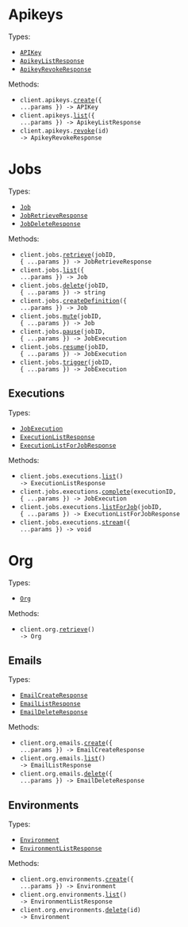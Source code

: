 # Apikeys

Types:

- <code><a href="./src/resources/apikeys.ts">APIKey</a></code>
- <code><a href="./src/resources/apikeys.ts">ApikeyListResponse</a></code>
- <code><a href="./src/resources/apikeys.ts">ApikeyRevokeResponse</a></code>

Methods:

- <code title="post /apikeys">client.apikeys.<a href="./src/resources/apikeys.ts">create</a>({ ...params }) -> APIKey</code>
- <code title="get /apikeys">client.apikeys.<a href="./src/resources/apikeys.ts">list</a>({ ...params }) -> ApikeyListResponse</code>
- <code title="delete /apikeys/revoke/{id}">client.apikeys.<a href="./src/resources/apikeys.ts">revoke</a>(id) -> ApikeyRevokeResponse</code>

# Jobs

Types:

- <code><a href="./src/resources/jobs/jobs.ts">Job</a></code>
- <code><a href="./src/resources/jobs/jobs.ts">JobRetrieveResponse</a></code>
- <code><a href="./src/resources/jobs/jobs.ts">JobDeleteResponse</a></code>

Methods:

- <code title="get /jobs/{jobId}">client.jobs.<a href="./src/resources/jobs/jobs.ts">retrieve</a>(jobID, { ...params }) -> JobRetrieveResponse</code>
- <code title="get /jobs">client.jobs.<a href="./src/resources/jobs/jobs.ts">list</a>({ ...params }) -> Job</code>
- <code title="delete /jobs/{jobId}">client.jobs.<a href="./src/resources/jobs/jobs.ts">delete</a>(jobID, { ...params }) -> string</code>
- <code title="post /jobs/definition">client.jobs.<a href="./src/resources/jobs/jobs.ts">createDefinition</a>({ ...params }) -> Job</code>
- <code title="patch /jobs/mute/{jobId}">client.jobs.<a href="./src/resources/jobs/jobs.ts">mute</a>(jobID, { ...params }) -> Job</code>
- <code title="patch /jobs/pause/{jobId}">client.jobs.<a href="./src/resources/jobs/jobs.ts">pause</a>(jobID, { ...params }) -> JobExecution</code>
- <code title="patch /jobs/resume/{jobId}">client.jobs.<a href="./src/resources/jobs/jobs.ts">resume</a>(jobID, { ...params }) -> JobExecution</code>
- <code title="post /jobs/trigger/{jobId}">client.jobs.<a href="./src/resources/jobs/jobs.ts">trigger</a>(jobID, { ...params }) -> JobExecution</code>

## Executions

Types:

- <code><a href="./src/resources/jobs/executions.ts">JobExecution</a></code>
- <code><a href="./src/resources/jobs/executions.ts">ExecutionListResponse</a></code>
- <code><a href="./src/resources/jobs/executions.ts">ExecutionListForJobResponse</a></code>

Methods:

- <code title="get /jobs/executions">client.jobs.executions.<a href="./src/resources/jobs/executions.ts">list</a>() -> ExecutionListResponse</code>
- <code title="post /jobs/executions/complete/{executionId}">client.jobs.executions.<a href="./src/resources/jobs/executions.ts">complete</a>(executionID, { ...params }) -> JobExecution</code>
- <code title="get /jobs/executions/{jobId}">client.jobs.executions.<a href="./src/resources/jobs/executions.ts">listForJob</a>(jobID, { ...params }) -> ExecutionListForJobResponse</code>
- <code title="get /jobs/executions/sse">client.jobs.executions.<a href="./src/resources/jobs/executions.ts">stream</a>({ ...params }) -> void</code>

# Org

Types:

- <code><a href="./src/resources/org/org.ts">Org</a></code>

Methods:

- <code title="get /org">client.org.<a href="./src/resources/org/org.ts">retrieve</a>() -> Org</code>

## Emails

Types:

- <code><a href="./src/resources/org/emails.ts">EmailCreateResponse</a></code>
- <code><a href="./src/resources/org/emails.ts">EmailListResponse</a></code>
- <code><a href="./src/resources/org/emails.ts">EmailDeleteResponse</a></code>

Methods:

- <code title="post /org/emails">client.org.emails.<a href="./src/resources/org/emails.ts">create</a>({ ...params }) -> EmailCreateResponse</code>
- <code title="get /org/emails">client.org.emails.<a href="./src/resources/org/emails.ts">list</a>() -> EmailListResponse</code>
- <code title="delete /org/emails">client.org.emails.<a href="./src/resources/org/emails.ts">delete</a>({ ...params }) -> EmailDeleteResponse</code>

## Environments

Types:

- <code><a href="./src/resources/org/environments.ts">Environment</a></code>
- <code><a href="./src/resources/org/environments.ts">EnvironmentListResponse</a></code>

Methods:

- <code title="post /org/environments">client.org.environments.<a href="./src/resources/org/environments.ts">create</a>({ ...params }) -> Environment</code>
- <code title="get /org/environments">client.org.environments.<a href="./src/resources/org/environments.ts">list</a>() -> EnvironmentListResponse</code>
- <code title="delete /org/environments/{id}">client.org.environments.<a href="./src/resources/org/environments.ts">delete</a>(id) -> Environment</code>
